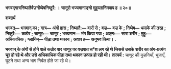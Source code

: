 **भगवद्गात्रनिष्पातैर्वज्रनीष्पेषनिष्ठुरै: ।** **चाणूरो भज्यमानाङ्गो मुहुग्र्लानिमवाप ह ॥ २०॥** 

**शब्दार्थ** 

**भगवत्—** **भगवान् का** **; गात्र—** **अंगों द्वारा** **; निष्पातै:—** **वारों से** **; वज्र—** **वज्र के** **; निष्पेष—** **धमाके की तरह** **; निष्ठुरै:—** **कठोर** **;** **चाणूर:—** **चाणूर** **; भज्यमान—** **भंग किया गया** **; अङ्ग:—** **सारा शरीर** **; मुहु:—** **अधिकाधिक** **; ग्लानिम्—** **पीड़ा तथा थकान** **; अवाप** **ह—** **अनुभव किया।** **.** 

**भगवान् के अंगों से होने वाले कठोर वार चाणूर पर वज्रपात स²श लग रहे थे जिससे उसके** **शरीर का अंग-प्रत्यंग चूर हो रहे थे और उसे अधिकाधिक पीड़ा तथा थकान उत्पन्न हो रही थी।** **तात्पर्य :** चाणूर की कुहनियाँ, भुजाएँ, घुटने तथा अन्य भाग निर्बल होते जा रहे थे।  